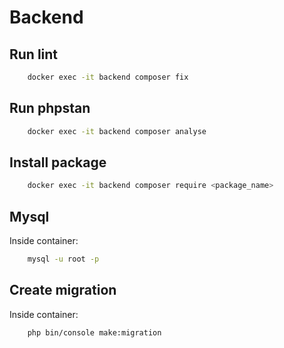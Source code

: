 # Backend

## Run lint

```bash
    docker exec -it backend composer fix
```

## Run phpstan

```bash
    docker exec -it backend composer analyse
```

## Install package

```bash
    docker exec -it backend composer require <package_name>
```

## Mysql

Inside container:
```bash
    mysql -u root -p
```

## Create migration

Inside container:
```bash
    php bin/console make:migration
```
